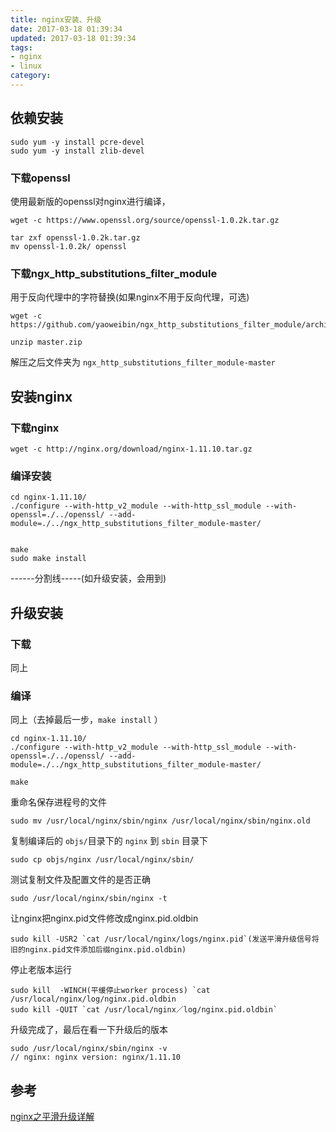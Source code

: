 ```yaml
---
title: nginx安装、升级
date: 2017-03-18 01:39:34
updated: 2017-03-18 01:39:34
tags:
- nginx
- linux
category:
---
```

## 依赖安装

```
sudo yum -y install pcre-devel
sudo yum -y install zlib-devel
```
<!-- more -->
### 下载openssl
使用最新版的openssl对nginx进行编译，

```
wget -c https://www.openssl.org/source/openssl-1.0.2k.tar.gz

tar zxf openssl-1.0.2k.tar.gz
mv openssl-1.0.2k/ openssl
```

### 下载ngx_http_substitutions_filter_module
用于反向代理中的字符替换(如果nginx不用于反向代理，可选)

```
wget -c https://github.com/yaoweibin/ngx_http_substitutions_filter_module/archive/master.zip

unzip master.zip
```
解压之后文件夹为 `ngx_http_substitutions_filter_module-master`

## 安装nginx
### 下载nginx

 ```
 wget -c http://nginx.org/download/nginx-1.11.10.tar.gz
 ```

### 编译安装

```
cd nginx-1.11.10/
./configure --with-http_v2_module --with-http_ssl_module --with-openssl=./../openssl/ --add-module=./../ngx_http_substitutions_filter_module-master/


make
sudo make install
```

------分割线-----(如升级安装，会用到)
## 升级安装
### 下载
同上
### 编译
同上（去掉最后一步，`make install` ）

```
cd nginx-1.11.10/
./configure --with-http_v2_module --with-http_ssl_module --with-openssl=./../openssl/ --add-module=./../ngx_http_substitutions_filter_module-master/

make
```

重命名保存进程号的文件

```
sudo mv /usr/local/nginx/sbin/nginx /usr/local/nginx/sbin/nginx.old
```

复制编译后的 `objs/`目录下的 `nginx` 到 `sbin` 目录下

```
sudo cp objs/nginx /usr/local/nginx/sbin/
```

测试复制文件及配置文件的是否正确

```
sudo /usr/local/nginx/sbin/nginx -t
```

让nginx把nginx.pid文件修改成nginx.pid.oldbin

```
sudo kill -USR2 `cat /usr/local/nginx/logs/nginx.pid`(发送平滑升级信号将旧的nginx.pid文件添加后缀nginx.pid.oldbin)
```
停止老版本运行

```
sudo kill  -WINCH(平缓停止worker process) `cat /usr/local/nginx/log/nginx.pid.oldbin
sudo kill -QUIT `cat /usr/local/nginx／log/nginx.pid.oldbin`
```
升级完成了，最后在看一下升级后的版本

```
sudo /usr/local/nginx/sbin/nginx -v
// nginx: nginx version: nginx/1.11.10
```


## 参考
[nginx之平滑升级详解](http://blog.csdn.net/u010391029/article/details/48658399)


